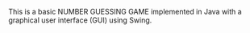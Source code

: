 This is a basic NUMBER GUESSING GAME implemented in Java with a graphical user interface (GUI) using Swing.
